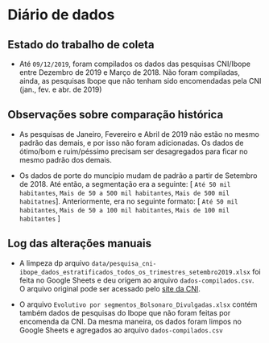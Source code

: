 # Diário de dados

## Estado do trabalho de coleta

- Até `09/12/2019`, foram compilados os dados das pesquisas CNI/Ibope entre Dezembro de 2019 e Março de 2018. Não foram compiladas, ainda, as pesquisas Ibope que não tenham sido encomendadas pela CNI (jan., fev. e abr. de 2019)

## Observações sobre comparação histórica

- As pesquisas de Janeiro, Fevereiro e Abril de 2019 não estão no mesmo padrão das demais, e por isso não foram adicionadas. Os dados de ótimo/bom e ruim/péssimo precisam ser desagregados para ficar no mesmo padrão dos demais.

- Os dados de porte do muncípio mudam de padrão a partir de Setembro de 2018. Até então, a segmentação era a seguinte: [ `Até 50 mil habitantes`, `Mais de 50 a 500 mil habitantes`, `Mais de 500 mil habitatnes`]. Anteriormente, era no seguinte formato: [ `Até 50 mil habitantes`, `Mais de 50 a 100 mil habitantes`, `Mais de 100 mil habitantes` ]


## Log das alterações manuais

- A limpeza dp arquivo `data/pesquisa_cni-ibope_dados_estratificados_todos_os_trimestres_setembro2019.xlsx` foi feita no Google Sheets e deu origem ao arquivo `dados-compilados.csv`. O arquivo original pode ser acessado pelo [site da CNI](https://www.portaldaindustria.com.br/estatisticas/pesquisa-cni-ibope-avaliacao-do-governo/).

- O arquivo `Evolutivo por segmentos_Bolsonaro_Divulgadas.xlsx` contém também dados de pesquisas do Ibope que não foram feitas por encomenda da CNI. Da mesma maneira, os dados foram limpos no Google Sheets e agregados ao arquivo `dados-compilados.csv`


